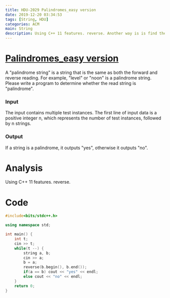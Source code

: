 ```yaml
---
title: HDU-2029 Palindromes_easy version
date: 2019-12-20 03:34:53
tags: [String, HDU]
categories: ACM
main: String
description: Using C++ 11 features. reverse. Another way is is find the middle of the string and travers from both side. Compare one by one.
---
```


# [Palindromes_easy version](http://acm.hdu.edu.cn/showproblem.php?pid=2029)

A "palindrome string" is a string that is the same as both the forward and reverse reading. For example, "level" or "noon" is a palindrome string. Please write a program to determine whether the read string is "palindrome".

<!--more-->

### Input

The input contains multiple test instances. The first line of input data is a positive integer n, which represents the number of test instances, followed by n strings.

### Output

If a string is a palindrome, it outputs "yes", otherwise it outputs "no".

# Analysis

Using C++ 11 features. reverse.

# Code

```c++
#include<bits/stdc++.h>

using namespace std;

int main() {
	int t;
	cin >> t;
	while(t --) {
		string a, b;
		cin >> a;
		b = a;
		reverse(b.begin(), b.end());
		if(a == b) cout << "yes" << endl;
		else cout << "no" << endl; 
	} 
	return 0;
}
```